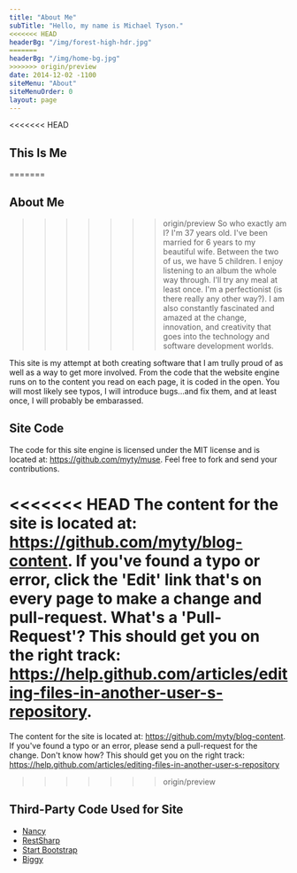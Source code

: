 ```yaml
---
title: "About Me"
subTitle: "Hello, my name is Michael Tyson."
<<<<<<< HEAD
headerBg: "/img/forest-high-hdr.jpg"
=======
headerBg: "/img/home-bg.jpg"
>>>>>>> origin/preview
date: 2014-12-02 -1100
siteMenu: "About"
siteMenuOrder: 0
layout: page
---
```


<<<<<<< HEAD
## This Is Me
=======
## About Me
>>>>>>> origin/preview
So who exactly am I?  I'm 37 years old.  I've been married for 6 years to my beautiful wife. Between the two of us, we have 5 children. I enjoy listening to an album the whole way through. I'll try any meal at least once. I'm a perfectionist (is there really any other way?).  I am also constantly fascinated and amazed at the change, innovation, and creativity that goes into the technology and software development worlds.

This site is my attempt at both creating software that I am trully proud of as well as a way to get more involved. From the code that the website engine runs on to the content you read on each page, it is coded in the open.  You will most likely see typos, I will introduce bugs...and fix them, and at least once, I will probably be embarassed.

## Site Code
The code for this site engine is licensed under the MIT license and is located at: <a href="https://github.com/myty/muse" target="_blank">https://github.com/myty/muse</a>. Feel free to fork and send your contributions.

<<<<<<< HEAD
The content for the site is located at: <a href="https://github.com/myty/blog-content" target="_blank">https://github.com/myty/blog-content</a>. If you've found a typo or error, click the 'Edit' link that's on every page to make a change and pull-request. What's a 'Pull-Request'? This should get you on the right track: <a href="https://help.github.com/articles/editing-files-in-another-user-s-repository" target="_blank">https://help.github.com/articles/editing-files-in-another-user-s-repository</a>.
=======
The content for the site is located at: <a href="https://github.com/myty/blog-content" target="_blank">https://github.com/myty/blog-content</a>. If you've found a typo or an error, please send a pull-request for the change.  Don't know how? This should get you on the right track: <a href="https://help.github.com/articles/editing-files-in-another-user-s-repository" target="_blank">https://help.github.com/articles/editing-files-in-another-user-s-repository</a>
>>>>>>> origin/preview

## Third-Party Code Used for Site
- <a href="http://nancyfx.org/" target="_blank">Nancy</a>
- <a href="http://restsharp.org/" target="_blank">RestSharp</a>
- <a href="http://startbootstrap.com/template-overviews/clean-blog/" target="_blank">Start Bootstrap</a>
- <a href="https://github.com/xivSolutions/biggy" target="_blank">Biggy</a>
